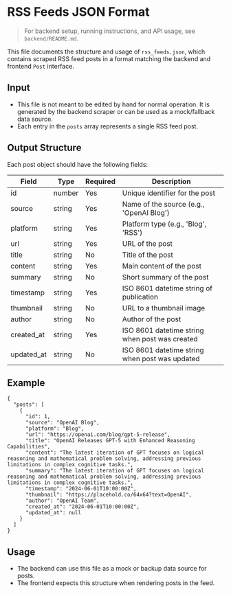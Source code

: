 # RSS Feeds JSON Format

> For backend setup, running instructions, and API usage, see `backend/README.md`.

This file documents the structure and usage of `rss_feeds.json`, which contains scraped RSS feed posts in a format matching the backend and frontend `Post` interface.

## Input
- This file is not meant to be edited by hand for normal operation. It is generated by the backend scraper or can be used as a mock/fallback data source.
- Each entry in the `posts` array represents a single RSS feed post.

## Output Structure
Each post object should have the following fields:

| Field       | Type    | Required | Description                                      |
|-------------|---------|----------|--------------------------------------------------|
| id          | number  | Yes      | Unique identifier for the post                   |
| source      | string  | Yes      | Name of the source (e.g., 'OpenAI Blog')         |
| platform    | string  | Yes      | Platform type (e.g., 'Blog', 'RSS')              |
| url         | string  | Yes      | URL of the post                                  |
| title       | string  | No       | Title of the post                                |
| content     | string  | Yes      | Main content of the post                         |
| summary     | string  | No       | Short summary of the post                        |
| timestamp   | string  | Yes      | ISO 8601 datetime string of publication          |
| thumbnail   | string  | No       | URL to a thumbnail image                         |
| author      | string  | No       | Author of the post                               |
| created_at  | string  | Yes      | ISO 8601 datetime string when post was created   |
| updated_at  | string  | No       | ISO 8601 datetime string when post was updated   |

## Example

```
{
  "posts": [
    {
      "id": 1,
      "source": "OpenAI Blog",
      "platform": "Blog",
      "url": "https://openai.com/blog/gpt-5-release",
      "title": "OpenAI Releases GPT-5 with Enhanced Reasoning Capabilities",
      "content": "The latest iteration of GPT focuses on logical reasoning and mathematical problem solving, addressing previous limitations in complex cognitive tasks.",
      "summary": "The latest iteration of GPT focuses on logical reasoning and mathematical problem solving, addressing previous limitations in complex cognitive tasks.",
      "timestamp": "2024-06-01T10:00:00Z",
      "thumbnail": "https://placehold.co/64x64?text=OpenAI",
      "author": "OpenAI Team",
      "created_at": "2024-06-01T10:00:00Z",
      "updated_at": null
    }
  ]
}
```

## Usage
- The backend can use this file as a mock or backup data source for posts.
- The frontend expects this structure when rendering posts in the feed. 